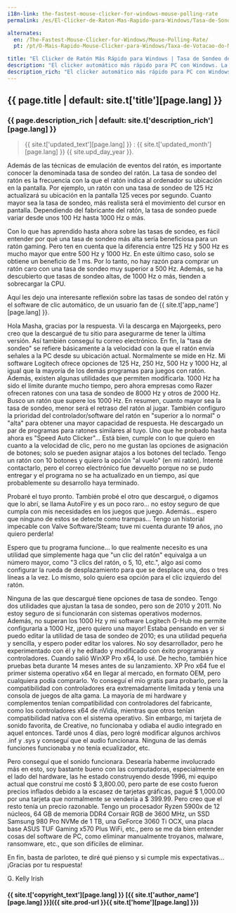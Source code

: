 ```yaml
---
i18n-link: the-fastest-mouse-clicker-for-windows-mouse-polling-rate
permalink: /es/El-Clicker-de-Raton-Mas-Rapido-para-Windows/Tasa-de-Sondeo-del-Raton/

alternates:
  en: /The-Fastest-Mouse-Clicker-for-Windows/Mouse-Polling-Rate/
  pt: /pt/O-Mais-Rapido-Mouse-Clicker-para-Windows/Taxa-de-Votacao-do-Mouse/

title: "El Clicker de Ratón Más Rápido para Windows | Tasa de Sondeo del Ratón"
description: "El clicker automático más rápido para PC con Windows. La frecuencia de sondeo del ratón es la frecuencia con la que el ratón indica al ordenador su ubicación en la pantalla"
description_rich: "El clicker automático más rápido para PC con Windows. La frecuencia de sondeo del ratón es la frecuencia con la que el ratón indica al ordenador su ubicación en la pantalla"
---
```


## {{ page.title | default: site.t['title'][page.lang] }}

### {{ page.description_rich | default: site.t['description_rich'][page.lang] }}

> {{ site.t['updated_text'][page.lang] }} : {{ site.t['updated_month'][page.lang] }} {{ site.upd_day_year }}.

Además de las técnicas de emulación de eventos del ratón, es importante conocer la denominada tasa de sondeo del ratón.
La tasa de sondeo del ratón es la frecuencia con la que el ratón indica al ordenador su ubicación en la pantalla.
Por ejemplo, un ratón con una tasa de sondeo de 125 Hz actualizará su ubicación en la pantalla 125 veces por segundo.
Cuanto mayor sea la tasa de sondeo, más realista será el movimiento del cursor en pantalla.
Dependiendo del fabricante del ratón, la tasa de sondeo puede variar desde unos 100 Hz hasta 1000 Hz o más.

Con lo que has aprendido hasta ahora sobre las tasas de sondeo, es fácil entender por qué una tasa de sondeo más alta sería beneficiosa para un ratón gaming.
Pero ten en cuenta que la diferencia entre 125 Hz y 500 Hz es mucho mayor que entre 500 Hz y 1000 Hz.
En este último caso, solo se obtiene un beneficio de 1 ms. Por lo tanto, no hay razón para comprar un ratón caro con una tasa de sondeo muy superior a 500 Hz.
Además, se ha descubierto que tasas de sondeo altas, de 1000 Hz o más, tienden a sobrecargar la CPU.

Aquí les dejo una interesante reflexión sobre las tasas de sondeo del ratón y el software de clic automático, de un usuario fan de {{ site.t['app_name'][page.lang] }}.

Hola Masha, gracias por la respuesta. Vi la descarga en Majorgeeks, pero creo que la descargué de tu sitio para asegurarme de tener la última versión. Así también conseguí tu correo electrónico. En fin, la "tasa de sondeo" se refiere básicamente a la velocidad con la que el ratón envía señales a la PC desde su ubicación actual. Normalmente se mide en Hz. Mi software Logitech ofrece opciones de 125 Hz, 250 Hz, 500 Hz y 1000 Hz, al igual que la mayoría de los demás programas para juegos con ratón. Además, existen algunas utilidades que permiten modificarla. 1000 Hz ha sido el límite durante mucho tiempo, pero ahora empresas como Razer ofrecen ratones con una tasa de sondeo de 8000 Hz y otros de 2000 Hz. Busco un ratón que supere los 1000 Hz. En resumen, cuanto mayor sea la tasa de sondeo, menor será el retraso del ratón al jugar. También configuro la prioridad del controlador/software del ratón en "superior a lo normal" o "alta" para obtener una mayor capacidad de respuesta. He descargado un par de programas para ratones similares al tuyo. Uno que he probado hasta ahora es "Speed ​​Auto Clicker"... Está bien, cumple con lo que quiero en cuanto a la velocidad de clic, pero no me gustan las opciones de asignación de botones; solo se pueden asignar atajos a los botones del teclado. Tengo un ratón con 10 botones y quiero la opción "al vuelo" (en mi ratón). Intenté contactarlo, pero el correo electrónico fue devuelto porque no se pudo entregar y el programa no se ha actualizado en un tiempo, así que probablemente su desarrollo haya terminado.

Probaré el tuyo pronto. También probé el otro que descargué, o digamos que lo abrí, se llama AutoFire y es un poco raro... no estoy seguro de que cumpla con mis necesidades en los juegos que juego. Además... espero que ninguno de estos se detecte como trampas... Tengo un historial impecable con Valve Software/Steam; tuve mi cuenta durante 19 años, ¡no quiero perderla!

Espero que tu programa funcione... lo que realmente necesito es una utilidad que simplemente haga que "un clic del ratón" equivalga a un número mayor, como "3 clics del ratón, o 5, 10, etc.", algo así como configurar la rueda de desplazamiento para que se desplace una, dos o tres líneas a la vez. Lo mismo, solo quiero esa opción para el clic izquierdo del ratón.

Ninguna de las que descargué tiene opciones de tasa de sondeo. Tengo dos utilidades que ajustan la tasa de sondeo, pero son de 2010 y 2011. No estoy seguro de si funcionarán con sistemas operativos modernos. Además, no superan los 1000 Hz y mi software Logitech G-Hub me permite configurarla a 1000 Hz, ¡pero quiero una mayor! Estaba pensando en ver si puedo editar la utilidad de tasa de sondeo de 2010; es una utilidad pequeña y sencilla, y espero poder editar los valores. No soy desarrollador, pero he experimentado con él y he editado y modificado con éxito programas y controladores. Cuando salió WinXP Pro x64, lo usé. De hecho, también hice pruebas beta durante 14 meses antes de su lanzamiento. XP Pro x64 fue el primer sistema operativo x64 en llegar al mercado, en formato OEM, pero cualquiera podía comprarlo. Yo conseguí el mío gratis para probarlo, pero la compatibilidad con controladores era extremadamente limitada y tenía una consola de juegos de alta gama. La mayoría de mi hardware y complementos tenían compatibilidad con controladores del fabricante, como los controladores x64 de nVidia, mientras que otros tenían compatibilidad nativa con el sistema operativo. Sin embargo, mi tarjeta de sonido favorita, de Creative, no funcionaba y odiaba el audio integrado en aquel entonces. Tardé unos 4 días, pero logré modificar algunos archivos .inf y .sys y conseguí que el audio funcionara. Ninguna de las demás funciones funcionaba y no tenía ecualizador, etc.

Pero conseguí que el sonido funcionara. Desearía haberme involucrado más en esto, soy bastante bueno con las computadoras, especialmente en el lado del hardware, las he estado construyendo desde 1996, mi equipo actual que construí me costó $ 3,800.00, pero parte de ese costo fueron precios inflados debido a la escasez de tarjetas gráficas, pagué $ 1,000.00 por una tarjeta que normalmente se vendería a $ 399.99. Pero creo que el resto tenía un precio razonable. Tengo un procesador Ryzen 5900x de 12 núcleos, 64 GB de memoria DDR4 Corsair RGB de 3600 MHz, un SSD Samsung 980 Pro NVMe de 1 TB, una GeForce 3060 Ti OCX, una placa base ASUS TUF Gaming x570 Plus WiFi, etc., pero se me da bien entender cosas del software de PC, como eliminar manualmente troyanos, malware, ransomware, etc., que son difíciles de eliminar.

En fin, basta de parloteo, te diré qué pienso y si cumple mis expectativas... ¡Gracias por tu respuesta!

G. Kelly Irish

#### {{ site.t['copyright_text'][page.lang] }} [{{ site.t['author_name'][page.lang] }}]({{ site.prod-url }}{{ site.t['home'][page.lang] }})
